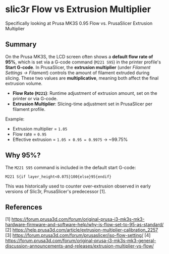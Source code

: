 # slic3r Flow vs Extrusion Multiplier

Specifically looking at Prusa MK3S 0.95 Flow vs. PrusaSlicer Extrusion Multiplier

## Summary

On the Prusa MK3S, the LCD screen often shows a **default flow rate of 95%**, which is set via a G-code command (`M221 S95`) in the printer profile's **Start G-code**. In PrusaSlicer, the **extrusion multiplier** (under _Filament Settings → Filament_) controls the amount of filament extruded during slicing. These two values are **multiplicative**, meaning both affect the final extrusion volume.

- **Flow Rate (`M221`)**: Runtime adjustment of extrusion amount, set on the printer or via G-code.
- **Extrusion Multiplier**: Slicing-time adjustment set in PrusaSlicer per filament profile.

Example:

- Extrusion multiplier = `1.05`
- Flow rate = `0.95`
- Effective extrusion = `1.05 × 0.95 = 0.9975` → ~99.75%

## Why 95%?

The `M221 S95` command is included in the default start G-code:

```
M221 S{if layer_height<0.075}100{else}95{endif}
```

This was historically used to counter over-extrusion observed in early versions of Slic3r, PrusaSlicer's predecessor [1].

## References

[1] https://forum.prusa3d.com/forum/original-prusa-i3-mk3s-mk3-hardware-firmware-and-software-help/why-is-flow-set-to-95-as-standard/
[2] https://help.prusa3d.com/article/extrusion-multiplier-calibration_2257
[3] https://forum.prusa3d.com/forum/prusaslicer/iso-flow-setting/
[4] https://forum.prusa3d.com/forum/original-prusa-i3-mk3s-mk3-general-discussion-announcements-and-releases/extrusion-multiplier-vs-flow/
